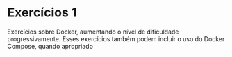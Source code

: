 # Exercícios 1
Exercícios sobre Docker, aumentando o nível de dificuldade progressivamente. Esses exercícios também podem incluir o uso do Docker Compose, quando apropriado
